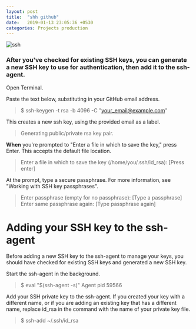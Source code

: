 ```yaml
---
layout: post
title:  "shh github"
date:   2019-01-13 23:05:36 +0530
categories: Projects production
---
```


![ssh](https://media.giphy.com/media/65NO1TrKrJUT6/giphy.gif)

### After you've checked for existing SSH keys, you can generate a new SSH key to use for authentication, then add it to the ssh-agent.

Open Terminal.

Paste the text below, substituting in your GitHub email address.
> $ ssh-keygen -t rsa -b 4096 -C "your_email@example.com"

This creates a new ssh key, using the provided email as a label.
>  Generating public/private rsa key pair.

**When** you're prompted to "Enter a file in which to save the key," press Enter. This accepts the default file location.

> Enter a file in which to save the key (/home/you/.ssh/id_rsa): [Press enter]

At the prompt, type a secure passphrase. For more information, see "Working with SSH key passphrases".

> Enter passphrase (empty for no passphrase): [Type a passphrase]
> Enter same passphrase again: [Type passphrase again]


# Adding your SSH key to the ssh-agent

Before adding a new SSH key to the ssh-agent to manage your keys, you should have checked for existing SSH keys and generated a new SSH key.

Start the ssh-agent in the background.

> $ eval "$(ssh-agent -s)"
> Agent pid 59566


Add your SSH private key to the ssh-agent. If you created your key with a different name, or if you are adding an existing key that has a different name, replace id_rsa in the command with the name of your private key file.

> $ ssh-add ~/.ssh/id_rsa